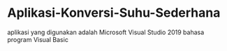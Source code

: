 # Aplikasi-Konversi-Suhu-Sederhana

aplikasi yang digunakan adalah Microsoft Visual Studio 2019
bahasa program Visual Basic
